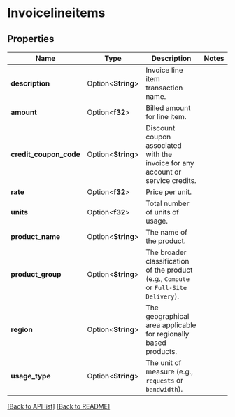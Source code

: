 # Invoicelineitems

## Properties

Name | Type | Description | Notes
------------ | ------------- | ------------- | -------------
**description** | Option<**String**> | Invoice line item transaction name. | 
**amount** | Option<**f32**> | Billed amount for line item. | 
**credit_coupon_code** | Option<**String**> | Discount coupon associated with the invoice for any account or service credits. | 
**rate** | Option<**f32**> | Price per unit. | 
**units** | Option<**f32**> | Total number of units of usage. | 
**product_name** | Option<**String**> | The name of the product. | 
**product_group** | Option<**String**> | The broader classification of the product (e.g., `Compute` or `Full-Site Delivery`). | 
**region** | Option<**String**> | The geographical area applicable for regionally based products. | 
**usage_type** | Option<**String**> | The unit of measure (e.g., `requests` or `bandwidth`). | 

[[Back to API list]](../README.md#documentation-for-api-endpoints) [[Back to README]](../README.md)



